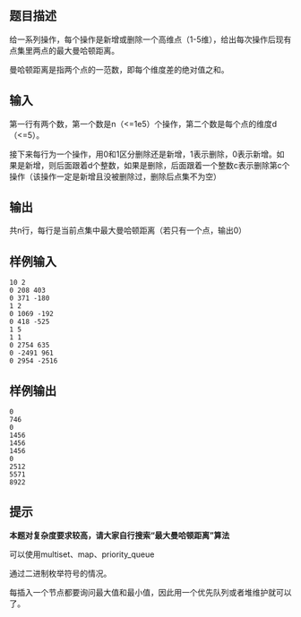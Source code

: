 ## 题目描述

给一系列操作，每个操作是新增或删除一个高维点（1-5维），给出每次操作后现有点集里两点的最大曼哈顿距离。

曼哈顿距离是指两个点的一范数，即每个维度差的绝对值之和。

## 输入

第一行有两个数，第一个数是n（<=1e5）个操作，第二个数是每个点的维度d（<=5）。

接下来每行为一个操作，用0和1区分删除还是新增，1表示删除，0表示新增。如果是新增，则后面跟着d个整数，如果是删除，后面跟着一个整数c表示删除第c个操作（该操作一定是新增且没被删除过，删除后点集不为空）

## 输出

共n行，每行是当前点集中最大曼哈顿距离（若只有一个点，输出0）

## 样例输入

```
10 2
0 208 403
0 371 -180
1 2
0 1069 -192
0 418 -525
1 5
1 1
0 2754 635
0 -2491 961
0 2954 -2516
```

## 样例输出

```
0
746
0
1456
1456
1456
0
2512
5571
8922
```

## 提示

**本题对复杂度要求较高，请大家自行搜索“最大曼哈顿距离”算法** 

可以使用multiset、map、priority_queue

通过二进制枚举符号的情况。

每插入一个节点都要询问最大值和最小值，因此用一个优先队列或者堆维护就可以了。